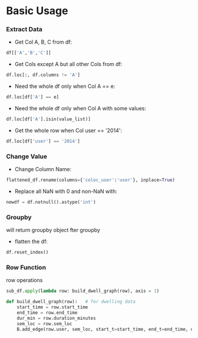 # Basic Usage

### Extract Data
- Get Col A, B, C from df:
```py
df[['A','B','C']]
```
- Get Cols except A but all other Cols from df:
```py
df.loc[:, df.columns != 'A']
```
- Need the whole df only when Col A == e:
```py
df.loc[df['A'] == e]
```
- Need the whole df only when Col A with some values:
```py
df.loc[df['A'].isin(value_list)]
```
- Get the whole row when Col user == '2014':
```py
df.loc[df['user'] == '2014']
```


### Change Value
- Change Column Name:
```py
flattened_df.rename(columns={'coloc_user':'user'}, inplace=True)
```
- Replace all NaN with 0 and non-NaN with:
```py
newdf = df.notnull().astype('int')
```

### Groupby
will return groupby object fter groupby
- flatten the df: 
```py
df.reset_index()
```

### Row Function
row operations
```py
sub_df.apply(lambda row: build_dwell_graph(row), axis = 1)

def build_dwell_graph(row):   # for dwelling data
    start_time = row.start_time
    end_time = row.end_time
    dur_min = row.duration_minutes
    sem_loc = row.sem_loc
    B.add_edge(row.user, sem_loc, start_t=start_time, end_t=end_time, dur=dur_min)
```
